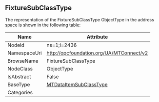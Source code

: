 <!-- objecttype -->
## FixtureSubClassType
  
<!-- end of text -->
The representation of the FixtureSubClassType ObjectType in the address space is shown in the following table:  

|Name|Attribute|
|---|---|
|NodeId|ns=1;i=2436|
|NamespaceUri|http://opcfoundation.org/UA/MTConnect/v2|
|BrowseName|FixtureSubClassType|
|NodeClass|ObjectType|
|IsAbstract|False|
|BaseType|[MTDataItemSubClassType](../../ObjectTypes/MTDataItemSubClassType/readme.md)|
|Categories||

